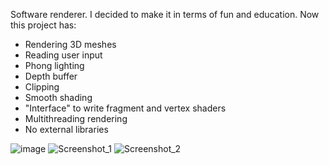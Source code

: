 Software renderer.
I decided to make it in terms of fun and education.
Now this project has:
 * Rendering 3D meshes
 * Reading user input
 * Phong lighting
 * Depth buffer
 * Clipping
 * Smooth shading
 * "Interface" to write fragment and vertex shaders
 * Multithreading rendering
 * No external libraries

![image](https://user-images.githubusercontent.com/48869588/126395673-4b5587e0-b92f-4d75-9c51-d14051a94ce5.png)
![Screenshot_1](https://user-images.githubusercontent.com/48869588/129280167-c493c492-732b-4314-a21d-dd65143d6f8c.png)
![Screenshot_2](https://user-images.githubusercontent.com/48869588/129280310-019d2a31-f0c2-4523-8a5e-95b012e2641c.png)
